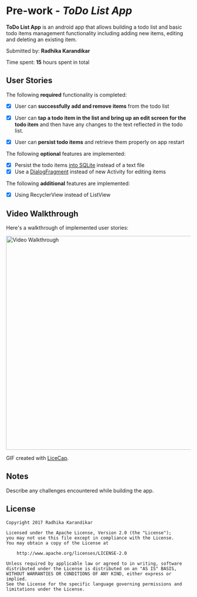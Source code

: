 # Pre-work - *ToDo List App*

**ToDo List App** is an android app that allows building a todo list and basic todo items management functionality including adding new items, editing and deleting an existing item.

Submitted by: **Radhika Karandikar**

Time spent: **15** hours spent in total

## User Stories

The following **required** functionality is completed:

* [x] User can **successfully add and remove items** from the todo list
* [x] User can **tap a todo item in the list and bring up an edit screen for the todo item** and then have any changes to the text reflected in the todo list.
* [x] User can **persist todo items** and retrieve them properly on app restart


The following **optional** features are implemented:

* [x] Persist the todo items [into SQLite](http://guides.codepath.com/android/Persisting-Data-to-the-Device#sqlite) instead of a text file
* [x] Use a [DialogFragment](http://guides.codepath.com/android/Using-DialogFragment) instead of new Activity for editing items

The following **additional** features are implemented:

* [x] Using RecyclerView instead of ListView

## Video Walkthrough

Here's a walkthrough of implemented user stories:

<img src='http://i.imgur.com/lyNbOZE.gif' title='Video Walkthrough' width='584' alt='Video Walkthrough' />

GIF created with [LiceCap](http://www.cockos.com/licecap/).

## Notes

Describe any challenges encountered while building the app.

## License

    Copyright 2017 Radhika Karandikar

    Licensed under the Apache License, Version 2.0 (the "License");
    you may not use this file except in compliance with the License.
    You may obtain a copy of the License at

        http://www.apache.org/licenses/LICENSE-2.0

    Unless required by applicable law or agreed to in writing, software
    distributed under the License is distributed on an "AS IS" BASIS,
    WITHOUT WARRANTIES OR CONDITIONS OF ANY KIND, either express or implied.
    See the License for the specific language governing permissions and
    limitations under the License.
